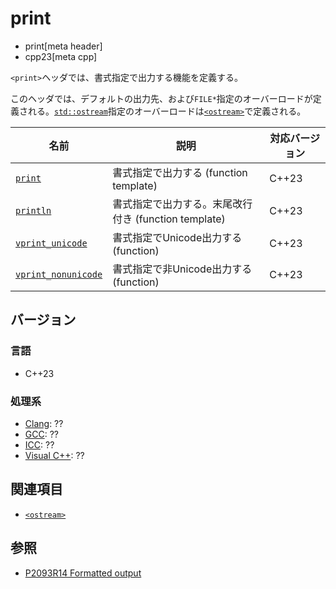 # print
* print[meta header]
* cpp23[meta cpp]

`<print>`ヘッダでは、書式指定で出力する機能を定義する。

このヘッダでは、デフォルトの出力先、および`FILE*`指定のオーバーロードが定義される。[`std::ostream`](/reference/ostream/basic_ostream.md)指定のオーバーロードは[`<ostream>`](ostream.md)で定義される。


| 名前            | 説明           | 対応バージョン |
|-----------------|----------------|-------|
| [`print`](print/print.md) | 書式指定で出力する (function template) | C++23 |
| [`println`](print/println.md) | 書式指定で出力する。末尾改行付き (function template) | C++23 |
| [`vprint_unicode`](print/vprint_unicode.md) | 書式指定でUnicode出力する (function) | C++23 |
| [`vprint_nonunicode`](print/vprint_nonunicode.md) | 書式指定で非Unicode出力する (function) | C++23 |

## バージョン
### 言語
- C++23

### 処理系
- [Clang](/implementation.md#clang): ??
- [GCC](/implementation.md#gcc): ??
- [ICC](/implementation.md#icc): ??
- [Visual C++](/implementation.md#visual_cpp): ??


## 関連項目
- [`<ostream>`](ostream.md)


## 参照
- [P2093R14 Formatted output](https://www.open-std.org/jtc1/sc22/wg21/docs/papers/2022/p2093r14.html)
